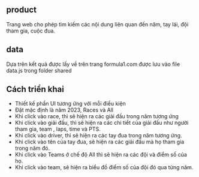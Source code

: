 ## product

Trang web cho phép tìm kiếm các nội dung liên quan đến năm, tay lái, đội tham gia, cuộc đua.

## data

Dựa trên kết quả được lấy về trên trang formula1.com được lưu vào file data.js trong folder shared

## Cách triển khai

- Thiết kế phần UI tương ứng với mỗi điều kiện
- Đặt mặc định là năm 2023, Races và All
- Khi click vào race, thì sẽ hiện ra các giải đấu trong năm tương ứng
- Khi click vào giải đấu, thì sẽ hiện ra các chi tiểt của giải đấu như người tham gia, team , laps, time và PTS.
- Khi click vào driver, thì sẽ hiện ra các tay đua trong năm tương ứng.
- Khi click vào tên của tay đua, sẽ hiện ra các giải đấu mà họ tham gia trong năm đó.
- Khi click vào Teams ở chế độ All thì sẽ hiện ra các đội và điểm số của họ.
- Khi click vào team, sẽ hiện ra biểu đồ điểm số của đội đó qua từng năm.
